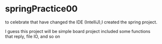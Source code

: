 # springPractice00
to celebrate that have changed the IDE (IntelliJ),I created the spring project.

I guess this project will be simple board project included some functions that reply, file IO, and so on
